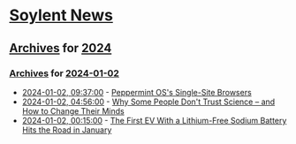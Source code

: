 # [Soylent News](../../../README.md)

## [Archives](../../index.md) for [2024](../index.md)

### [Archives](../../index.md) for [2024-01-02](index.md)

* [2024-01-02, 09:37:00](https://soylentnews.org/article.pl?sid=24/01/01/0341200&from=rss) - [Peppermint OS's Single-Site Browsers](https://soylentnews.org/article.pl?sid=24/01/01/0341200&from=rss)
* [2024-01-02, 04:56:00](https://soylentnews.org/article.pl?sid=23/12/31/2243244&from=rss) - [Why Some People Don't Trust Science – and How to Change Their Minds](https://soylentnews.org/article.pl?sid=23/12/31/2243244&from=rss)
* [2024-01-02, 00:15:00](https://soylentnews.org/article.pl?sid=23/12/31/2116237&from=rss) - [The First EV With a Lithium-Free Sodium Battery Hits the Road in January](https://soylentnews.org/article.pl?sid=23/12/31/2116237&from=rss)
